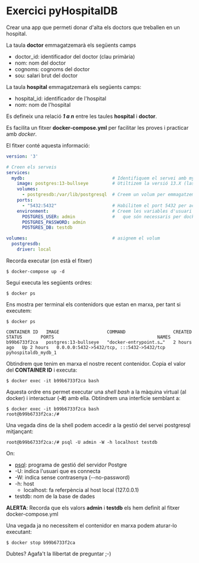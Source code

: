 # Exercici pyHospitalDB

Crear una app que permeti donar d'alta els doctors que treballen en un hospital.

La taula **doctor** emmagatzemarà els següents camps
* doctor_id: identificador del doctor (clau primària)
* nom: nom del doctor
* cognoms: cognoms del doctor
* sou: salari brut del doctor

La taula **hospital** emmagatzemarà els següents camps:
* hospital_id: identificador de l'hospital
* nom: nom de l'hospital


Es defineix una relació ***1 a n*** entre les taules **hospital** i **doctor**.

Es facilita un fitxer **docker-compose.yml** per facilitar les proves i practicar amb *docker*.

El fitxer conté aquesta informació:
```yaml
version: '3'

# Creen els serveis
services:
  mydb:                                 # Identifiquem el servei amb mydb
    image: postgres:13-bullseye         # Utiltizem la versió 13.X (last version) de potgres
    volumes:
      - postgresdb:/var/lib/postgresql  # Creem un volum per emmagatzemar les dades
    ports:                               
      - "5432:5432"                     # Habilitem el port 5432 per accedir a la DB
    environment:                        # Creem les variables d'usuari i contrasenya de la DB
      POSTGRES_USER: admin              #   que són necessaris per docker
      POSTGRES_PASSWORD: admin
      POSTGRES_DB: testdb

volumes:                                # asignem el volum
  postgresdb:
    driver: local
```

Recorda executar (on està el fitxer)
```shell
$ docker-compose up -d
```

Segui executa les següents ordres:

```shell
$ docker ps
```
Ens mostra per terminal els contenidors que estan en marxa, per tant si executem:

```shell
$ docker ps

CONTAINER ID   IMAGE                  COMMAND                  CREATED       STATUS       PORTS                                       NAMES
b99b6733f2ca   postgres:13-bullseye   "docker-entrypoint.s…"   2 hours ago   Up 2 hours   0.0.0.0:5432->5432/tcp, :::5432->5432/tcp   pyhospitaldb_mydb_1
```

Obtindrem que tenim en marxa el nostre recent contenidor.
Copia el valor del **CONTAINER ID** i executa:

```shell
$ docker exec -it b99b6733f2ca bash
```

Aquesta ordre ens permet executar una *shell bash* a la màquina virtual (al docker) i interactuar (***-it***) amb ella.
Obtindrem una interfície semblant a:
```shell
$ docker exec -it b99b6733f2ca bash
root@b99b6733f2ca:/# 
```

Una vegada dins de la shell podem accedir a la gestió del servei postgresql mitjançant:
```shell
root@b99b6733f2ca:/# psql -U admin -W -h localhost testdb
```

On:
* [psql](https://www.postgresql.org/docs/13/app-psql.html): programa de gestió del servidor Postgre
* -U: indica l'usuari que es connecta
* -W: indica sense contrasenya (--no-password) 
* -h: host
  * localhost: fa referpència al host local (127.0.0.1)
* testdb: nom de la base de dades

**ALERTA**: Recorda que els valors **admin** i **testdb** els hem definit al fitxer docker-compose.yml

Una vegada ja no necessitem el contenidor en marxa podem aturar-lo executant:

```shell
$ docker stop b99b6733f2ca
```

Dubtes? Agafa't la llibertat de preguntar ;-)